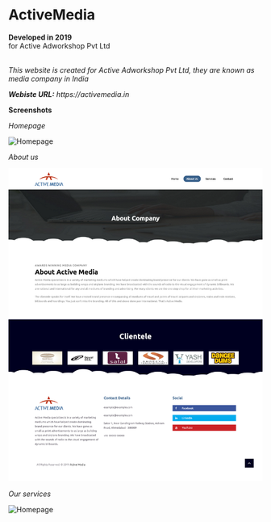 # ActiveMedia

**Developed in 2019** <br />
for Active Adworkshop Pvt Ltd <br /><br />

*This website is created for Active Adworkshop Pvt Ltd, they are known as media company in India*<br />

_**Webiste URL:** https://activemedia.in_

**Screenshots**

_Homepage_<br />

![Homepage](https://github.com/sahilachhava/ActiveMedia/blob/main/screenshots/home.png)<br />

_About us_<br />

![Homepage](https://github.com/sahilachhava/ActiveMedia/blob/main/screenshots/about.png)<br />

_Our services_<br />

![Homepage](https://github.com/sahilachhava/ActiveMedia/blob/main/screenshots/services.png)<br />